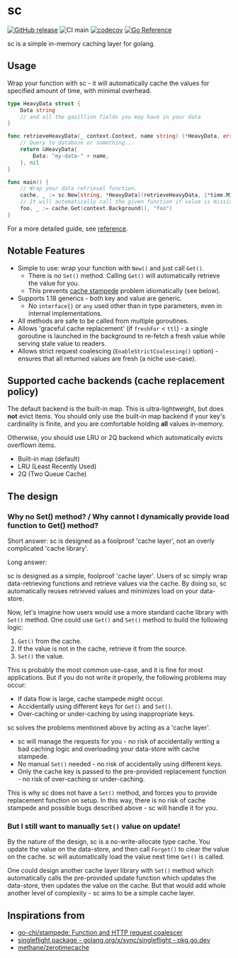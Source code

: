 # sc

[![GitHub release](https://img.shields.io/github/release/motoki317/sc.svg)](https://github.com/motoki317/sc/releases/)
![CI main](https://github.com/motoki317/sc/actions/workflows/main.yaml/badge.svg)
[![codecov](https://codecov.io/gh/motoki317/sc/branch/master/graph/badge.svg)](https://codecov.io/gh/motoki317/sc)
[![Go Reference](https://pkg.go.dev/badge/github.com/motoki317/sc.svg)](https://pkg.go.dev/github.com/motoki317/sc)

sc is a simple in-memory caching layer for golang.

## Usage

Wrap your function with sc - it will automatically cache the values for specified amount of time, with minimal overhead.

```go
type HeavyData struct {
	Data string
	// and all the gazillion fields you may have in your data
}

func retrieveHeavyData(_ context.Context, name string) (*HeavyData, error) {
	// Query to database or something...
	return &HeavyData{
		Data: "my-data-" + name,
	}, nil
}

func main() {
	// Wrap your data retrieval function.
	cache, _ := sc.New[string, *HeavyData](retrieveHeavyData, 1*time.Minute, 2*time.Minute, sc.WithLRUBackend(500))
	// It will automatically call the given function if value is missing.
	foo, _ := cache.Get(context.Background(), "foo")
}
```

For a more detailed guide, see [reference](https://pkg.go.dev/github.com/motoki317/sc).

## Notable Features

- Simple to use: wrap your function with `New()` and just call `Get()`.
    - There is no `Set()` method. Calling `Get()` will automatically retrieve the value for you.
    - This prevents [cache stampede](https://en.wikipedia.org/wiki/Cache_stampede) problem idiomatically (see below).
- Supports 1.18 generics - both key and value are generic.
    - No `interface{}` or `any` used other than in type parameters, even in internal implementations.
- All methods are safe to be called from multiple goroutines.
- Allows 'graceful cache replacement' (if `freshFor` < `ttl`) - a single goroutine is launched in the background to
  re-fetch a fresh value while serving stale value to readers.
- Allows strict request coalescing (`EnableStrictCoalescing()` option) - ensures that all returned values are fresh (a
  niche use-case).

## Supported cache backends (cache replacement policy)

The default backend is the built-in map.
This is ultra-lightweight, but does **not** evict items.
You should only use the built-in map backend if your key's cardinality is finite,
and you are comfortable holding **all** values in-memory.

Otherwise, you should use LRU or 2Q backend which automatically evicts overflown items.

- Built-in map (default)
- LRU (Least Recently Used)
- 2Q (Two Queue Cache)

## The design

### Why no Set() method? / Why cannot I dynamically provide load function to Get() method?

Short answer: sc is designed as a foolproof 'cache layer', not an overly complicated 'cache library'.

Long answer:

sc is designed as a simple, foolproof 'cache layer'.
Users of sc simply wrap data-retrieving functions and retrieve values via the cache.
By doing so, sc automatically reuses retrieved values and minimizes load on your data-store.

Now, let's imagine how users would use a more standard cache library with `Set()` method.
One could use `Get()` and `Set()` method to build the following logic:

1. `Get()` from the cache.
2. If the value is not in the cache, retrieve it from the source.
3. `Set()` the value.

This is probably the most common use-case, and it is fine for most applications.
But if you do not write it properly, the following problems may occur:

- If data flow is large, cache stampede might occur.
- Accidentally using different keys for `Get()` and `Set()`.
- Over-caching or under-caching by using inappropriate keys.

sc solves the problems mentioned above by acting as a 'cache layer'.

- sc will manage the requests for you - no risk of accidentally writing a bad caching logic and overloading your data-store with cache stampede.
- No manual `Set()` needed - no risk of accidentally using different keys.
- Only the cache key is passed to the pre-provided replacement function - no risk of over-caching or under-caching.

This is why sc does not have a `Set()` method, and forces you to provide replacement function on setup.
In this way, there is no risk of cache stampede and possible bugs described above -
sc will handle it for you.

### But I still want to manually `Set()` value on update!

By the nature of the design, sc is a no-write-allocate type cache.
You update the value on the data-store, and then call `Forget()` to clear the value on the cache.
sc will automatically load the value next time `Get()` is called.

One could design another cache layer library with `Set()` method which automatically calls the pre-provided
update function which updates the data-store, then updates the value on the cache.
But that would add whole another level of complexity - sc aims to be a simple cache layer.

## Inspirations from

- [go-chi/stampede: Function and HTTP request coalescer](https://github.com/go-chi/stampede)
- [singleflight package - golang.org/x/sync/singleflight - pkg.go.dev](https://pkg.go.dev/golang.org/x/sync/singleflight)
- [methane/zerotimecache](https://github.com/methane/zerotimecache)
